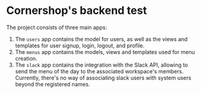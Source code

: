 Cornershop's backend test
=========================

The project consists of three main apps:
1. The `users` app contains the model for users, as well as the views and templates for user signup, login, logout,
   and profile.
2. The `menus` app contains the models, views and templates used for menu creation.
3. The `slack` app contains the integration with the Slack API, allowing to send the menu of the day to the associated
workspace's members. Currently, there's no way of associating slack users with system users beyond the registered names.